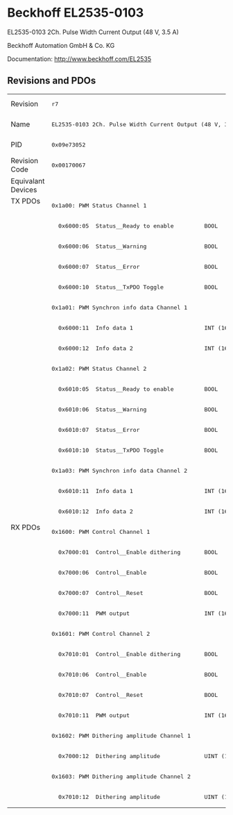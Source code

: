 # Beckhoff EL2535-0103

EL2535-0103 2Ch. Pulse Width Current Output (48 V, 3.5 A)

Beckhoff Automation GmbH & Co. KG

Documentation: <a href="http://www.beckhoff.com/EL2535">http://www.beckhoff.com/EL2535</a>

## Revisions and PDOs
<table>
<tr >
<td class="first">Revision</td>
<td ><pre>r7</pre></td>
</tr>
<tr >
<td class="first">Name</td>
<td ><pre>EL2535-0103 2Ch. Pulse Width Current Output (48 V, 3.5 A)</pre></td>
</tr>
<tr >
<td class="first">PID</td>
<td ><pre>0x09e73052</pre></td>
</tr>
<tr >
<td class="first">Revision Code</td>
<td ><pre>0x00170067</pre></td>
</tr>
<tr >
<td class="first">Equivalant Devices</td>
<td ></td>
</tr>
<tr class="txpdo pdosection">
<td class="first" rowspan=16 valign=top>TX PDOs</td>
<td><pre>0x1a00: PWM Status Channel 1</pre></td>
<td></td>
</tr>
<tr class="txpdo">
<td ><pre>  0x6000:05  Status__Ready to enable         BOOL</pre></td>
</tr>
<tr class="txpdo">
<td ><pre>  0x6000:06  Status__Warning                 BOOL</pre></td>
</tr>
<tr class="txpdo">
<td ><pre>  0x6000:07  Status__Error                   BOOL</pre></td>
</tr>
<tr class="txpdo">
<td ><pre>  0x6000:10  Status__TxPDO Toggle            BOOL</pre></td>
</tr>
<tr class="txpdo pdosection">
<td ><pre>0x1a01: PWM Synchron info data Channel 1</pre></td>
</tr>
<tr class="txpdo">
<td ><pre>  0x6000:11  Info data 1                     INT (16 bits)</pre></td>
</tr>
<tr class="txpdo">
<td ><pre>  0x6000:12  Info data 2                     INT (16 bits)</pre></td>
</tr>
<tr class="txpdo pdosection">
<td ><pre>0x1a02: PWM Status Channel 2</pre></td>
</tr>
<tr class="txpdo">
<td ><pre>  0x6010:05  Status__Ready to enable         BOOL</pre></td>
</tr>
<tr class="txpdo">
<td ><pre>  0x6010:06  Status__Warning                 BOOL</pre></td>
</tr>
<tr class="txpdo">
<td ><pre>  0x6010:07  Status__Error                   BOOL</pre></td>
</tr>
<tr class="txpdo">
<td ><pre>  0x6010:10  Status__TxPDO Toggle            BOOL</pre></td>
</tr>
<tr class="txpdo pdosection">
<td ><pre>0x1a03: PWM Synchron info data Channel 2</pre></td>
</tr>
<tr class="txpdo">
<td ><pre>  0x6010:11  Info data 1                     INT (16 bits)</pre></td>
</tr>
<tr class="txpdo">
<td ><pre>  0x6010:12  Info data 2                     INT (16 bits)</pre></td>
</tr>
<tr class="rxpdo pdosection">
<td class="first" rowspan=14 valign=top>RX PDOs</td>
<td><pre>0x1600: PWM Control Channel 1</pre></td>
<td></td>
</tr>
<tr class="rxpdo">
<td ><pre>  0x7000:01  Control__Enable dithering       BOOL</pre></td>
</tr>
<tr class="rxpdo">
<td ><pre>  0x7000:06  Control__Enable                 BOOL</pre></td>
</tr>
<tr class="rxpdo">
<td ><pre>  0x7000:07  Control__Reset                  BOOL</pre></td>
</tr>
<tr class="rxpdo">
<td ><pre>  0x7000:11  PWM output                      INT (16 bits)</pre></td>
</tr>
<tr class="rxpdo pdosection">
<td ><pre>0x1601: PWM Control Channel 2</pre></td>
</tr>
<tr class="rxpdo">
<td ><pre>  0x7010:01  Control__Enable dithering       BOOL</pre></td>
</tr>
<tr class="rxpdo">
<td ><pre>  0x7010:06  Control__Enable                 BOOL</pre></td>
</tr>
<tr class="rxpdo">
<td ><pre>  0x7010:07  Control__Reset                  BOOL</pre></td>
</tr>
<tr class="rxpdo">
<td ><pre>  0x7010:11  PWM output                      INT (16 bits)</pre></td>
</tr>
<tr class="rxpdo pdosection">
<td ><pre>0x1602: PWM Dithering amplitude Channel 1</pre></td>
</tr>
<tr class="rxpdo">
<td ><pre>  0x7000:12  Dithering amplitude             UINT (16 bits)</pre></td>
</tr>
<tr class="rxpdo pdosection">
<td ><pre>0x1603: PWM Dithering amplitude Channel 2</pre></td>
</tr>
<tr class="rxpdo">
<td ><pre>  0x7010:12  Dithering amplitude             UINT (16 bits)</pre></td>
</tr>
</table>

